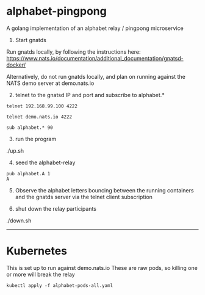 # alphabet-pingpong
A golang implementation of an alphabet relay / pingpong microservice

1) <optional> Start gnatds 

Run gnatds locally, by following the instructions here: https://www.nats.io/documentation/additional_documentation/gnatsd-docker/

Alternatively, do not run gnatds locally, and plan on running against the NATS demo server at demo.nats.io

2) telnet to the gnatsd IP and port and subscribe to alphabet.*

```
telnet 192.168.99.100 4222
```

```
telnet demo.nats.io 4222
```

```
sub alphabet.* 90
```

3) run the program

./up.sh

4) seed the alphabet-relay

```
pub alphabet.A 1
A
```
5) Observe the alphabet letters bouncing between the running containers and the gnatds server via the telnet client subscription

6) shut down the relay participants

./down.sh

---

# Kubernetes

This is set up to run against demo.nats.io
These are raw pods, so killing one or more will break the relay

```
kubectl apply -f alphabet-pods-all.yaml
```
